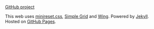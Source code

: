 [GitHub project](https://github.com/circunspecter/datetimepicker "GitHub project")

This web uses [minireset.css](https://github.com/jgthms/minireset.css "minireset.css"), [Simple Grid](https://github.com/ThisIsDallas/Simple-Grid "Simple Grid") and [Wing](https://github.com/kbrsh/wing "Wing"). Powered by [Jekyll](http://jekyllrb.com "Jekyll"). Hosted on [GitHub Pages](http://pages.github.com "GitHub Pages").
